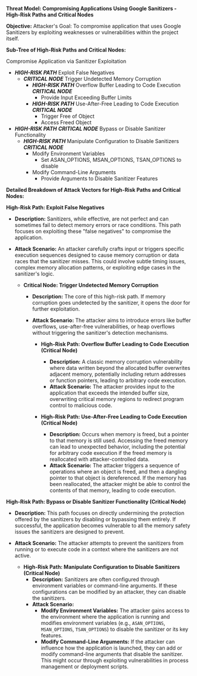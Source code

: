 **Threat Model: Compromising Applications Using Google Sanitizers - High-Risk Paths and Critical Nodes**

**Objective:** Attacker's Goal: To compromise application that uses Google Sanitizers by exploiting weaknesses or vulnerabilities within the project itself.

**Sub-Tree of High-Risk Paths and Critical Nodes:**

Compromise Application via Sanitizer Exploitation
*   ***HIGH-RISK PATH*** Exploit False Negatives
    *   ***CRITICAL NODE*** Trigger Undetected Memory Corruption
        *   ***HIGH-RISK PATH*** Overflow Buffer Leading to Code Execution ***CRITICAL NODE***
            *   Provide Input Exceeding Buffer Limits
        *   ***HIGH-RISK PATH*** Use-After-Free Leading to Code Execution ***CRITICAL NODE***
            *   Trigger Free of Object
            *   Access Freed Object
*   ***HIGH-RISK PATH*** ***CRITICAL NODE*** Bypass or Disable Sanitizer Functionality
    *   ***HIGH-RISK PATH*** Manipulate Configuration to Disable Sanitizers ***CRITICAL NODE***
        *   Modify Environment Variables
            *   Set ASAN_OPTIONS, MSAN_OPTIONS, TSAN_OPTIONS to disable
        *   Modify Command-Line Arguments
            *   Provide Arguments to Disable Sanitizer Features

**Detailed Breakdown of Attack Vectors for High-Risk Paths and Critical Nodes:**

**High-Risk Path: Exploit False Negatives**

*   **Description:** Sanitizers, while effective, are not perfect and can sometimes fail to detect memory errors or race conditions. This path focuses on exploiting these "false negatives" to compromise the application.
*   **Attack Scenario:** An attacker carefully crafts input or triggers specific execution sequences designed to cause memory corruption or data races that the sanitizer misses. This could involve subtle timing issues, complex memory allocation patterns, or exploiting edge cases in the sanitizer's logic.

    *   **Critical Node: Trigger Undetected Memory Corruption**
        *   **Description:** The core of this high-risk path. If memory corruption goes undetected by the sanitizer, it opens the door for further exploitation.
        *   **Attack Scenario:** The attacker aims to introduce errors like buffer overflows, use-after-free vulnerabilities, or heap overflows without triggering the sanitizer's detection mechanisms.

            *   **High-Risk Path: Overflow Buffer Leading to Code Execution (Critical Node)**
                *   **Description:** A classic memory corruption vulnerability where data written beyond the allocated buffer overwrites adjacent memory, potentially including return addresses or function pointers, leading to arbitrary code execution.
                *   **Attack Scenario:** The attacker provides input to the application that exceeds the intended buffer size, overwriting critical memory regions to redirect program control to malicious code.

            *   **High-Risk Path: Use-After-Free Leading to Code Execution (Critical Node)**
                *   **Description:** Occurs when memory is freed, but a pointer to that memory is still used. Accessing the freed memory can lead to unexpected behavior, including the potential for arbitrary code execution if the freed memory is reallocated with attacker-controlled data.
                *   **Attack Scenario:** The attacker triggers a sequence of operations where an object is freed, and then a dangling pointer to that object is dereferenced. If the memory has been reallocated, the attacker might be able to control the contents of that memory, leading to code execution.

**High-Risk Path: Bypass or Disable Sanitizer Functionality (Critical Node)**

*   **Description:** This path focuses on directly undermining the protection offered by the sanitizers by disabling or bypassing them entirely. If successful, the application becomes vulnerable to all the memory safety issues the sanitizers are designed to prevent.
*   **Attack Scenario:** The attacker attempts to prevent the sanitizers from running or to execute code in a context where the sanitizers are not active.

    *   **High-Risk Path: Manipulate Configuration to Disable Sanitizers (Critical Node)**
        *   **Description:** Sanitizers are often configured through environment variables or command-line arguments. If these configurations can be modified by an attacker, they can disable the sanitizers.
        *   **Attack Scenario:**
            *   **Modify Environment Variables:** The attacker gains access to the environment where the application is running and modifies environment variables (e.g., `ASAN_OPTIONS`, `MSAN_OPTIONS`, `TSAN_OPTIONS`) to disable the sanitizer or its key features.
            *   **Modify Command-Line Arguments:** If the attacker can influence how the application is launched, they can add or modify command-line arguments that disable the sanitizer. This might occur through exploiting vulnerabilities in process management or deployment scripts.